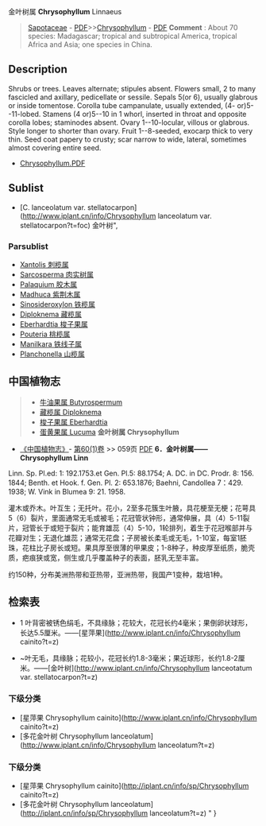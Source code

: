 金叶树属 **Chrysophyllum** Linnaeus

> [Sapotaceae](http://www.iplant.cn/info/Sapotaceae?t=foc) - [PDF](http://www.iplant.cn/foc/pdf/Sapotaceae.pdf)>>[Chrysophyllum](http://www.iplant.cn/info/Chrysophyllum?t=foc) - [PDF](http://www.iplant.cn/foc/pdf/Chrysophyllum.pdf)
> **Comment** : 
> About 70 species: Madagascar; tropical and subtropical America, tropical Africa and Asia; one species in China.

## Description

Shrubs or trees. Leaves alternate; stipules absent. Flowers small, 2 to many fascicled and axillary, pedicellate or sessile. Sepals 5(or 6), usually glabrous or inside tomentose. Corolla tube campanulate, usually extended, (4- or)5--11-lobed. Stamens (4 or)5--10 in 1 whorl, inserted in throat and opposite corolla lobes; staminodes absent. Ovary 1--10-locular, villous or glabrous. Style longer to shorter than ovary. Fruit 1--8-seeded, exocarp thick to very thin. Seed coat papery to crusty; scar narrow to wide, lateral, sometimes almost covering entire seed.
* [Chrysophyllum.PDF](http://www.iplant.cn/foc/pdf/Chrysophyllum.pdf)

## Sublist

* [C.  lanceolatum var. stellatocarpon](http://www.iplant.cn/info/Chrysophyllum lanceolatum var. stellatocarpon?t=foc) 金叶树",

### Parsublist

* [Xantolis  刺榄属](http://www.iplant.cn/info/Xantolis?t=foc)
* [Sarcosperma  肉实树属](http://www.iplant.cn/info/Sarcosperma?t=foc)
* [Palaquium  胶木属](http://www.iplant.cn/info/Palaquium?t=foc)
* [Madhuca  紫荆木属](http://www.iplant.cn/info/Madhuca?t=foc)
* [Sinosideroxylon  铁榄属](http://www.iplant.cn/info/Sinosideroxylon?t=foc)
* [Diploknema  藏榄属](http://www.iplant.cn/info/Diploknema?t=foc)
* [Eberhardtia  梭子果属](http://www.iplant.cn/info/Eberhardtia?t=foc)
* [Pouteria  桃榄属](http://www.iplant.cn/info/Pouteria?t=foc)
* [Manilkara  铁线子属](http://www.iplant.cn/info/Manilkara?t=foc)
* [Planchonella  山榄属](http://www.iplant.cn/info/Planchonella?t=foc)
## 中国植物志

> * [牛油果属  Butyrospermum](http://www.iplant.cn/info/Butyrospermum?t=z)
> * [藏榄属  Diploknema](http://www.iplant.cn/info/Diploknema?t=z)
> * [梭子果属  Eberhardtia](http://www.iplant.cn/info/Eberhardtia?t=z)
> * [蛋黄果属  Lucuma](http://www.iplant.cn/info/Lucuma?t=z)
**金叶树属 Chrysophyllum**

* [《中国植物志》](http://www.iplant.cn/frps)- [第60(1)卷](http://www.iplant.cn/frps/vol/60(1)) >> 059页 [PDF](http://www.iplant.cn/frps/pdf/60(1)/059y.pdf)
**6．金叶树属——Chrysophyllum Linn**

Linn. Sp. Pl.ed: 1: 192.1753.et Gen. Pl.5: 88.1754; A. DC. in DC. Prodr. 8: 156. 1844; Benth. et Hook. f. Gen. Pl. 2: 653.1876; Baehni, Candollea 7：429. 1938; W. Vink in Blumea 9: 21. 1958.

灌木或乔木。叶互生；无托叶。花小，2至多花簇生叶腋，具花梗至无梗；花萼具5（6）裂片，里面通常无毛或被毛；花冠管状钟形，通常伸展，具（4）5-11裂片，冠管长于或短于裂片；能育雄蕊（4）5-10，1轮排列，着生于花冠喉部并与花瓣对生；无退化雄蕊；通常无花盘；子房被长柔毛或无毛，1-10室，每室1胚珠，花柱比子房长或短。果具厚至很薄的甲果皮；1-8种子，种皮厚至纸质，脆壳质，疤痕狭或宽，侧生或几乎覆盖种子的表面，胚乳无至丰富。

约150种，分布美洲热带和亚热带，亚洲热带，我国产1变种，栽培1种。

## 检索表

* 1 叶背密被锈色绢毛，不具缘脉；花较大，花冠长约4毫米；果倒卵状球形，长达5.5厘米。——[星萍果](http://www.iplant.cn/info/Chrysophyllum cainito?t=z)

* ~叶无毛，具缘脉；花较小，花冠长约1.8-3毫米；果近球形，长约1.8-2厘米。——[金叶树](http://www.iplant.cn/info/Chrysophyllum lanceotatum var. stellatocarpon?t=z)

### 下级分类
* [星萍果  Chrysophyllum cainito](http://www.iplant.cn/info/Chrysophyllum cainito?t=z)
* [多花金叶树  Chrysophyllum lanceolatum](http://www.iplant.cn/info/Chrysophyllum lanceolatum?t=z)

### 下级分类
* [星萍果  Chrysophyllum cainito](http://iplant.cn/info/sp/Chrysophyllum cainito?t=z)
* [多花金叶树  Chrysophyllum lanceolatum](http://iplant.cn/info/sp/Chrysophyllum lanceolatum?t=z)
"
}